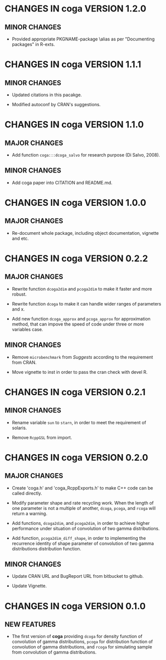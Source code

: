 # CHANGES IN coga VERSION 1.2.0

## MINOR CHANGES

* Provided appropriate PKGNAME-package \alias as per "Documenting packages" in R-exts.


# CHANGES IN coga VERSION 1.1.1

## MINOR CHANGES

* Updated citations in this pacakge.

* Modified autoconf by CRAN's suggestions.


# CHANGES IN coga VERSION 1.1.0

## MAJOR CHANGES

* Add function `coga:::dcoga_salvo` for research purpose (Di Salvo, 2008).

## MINOR CHANGES

* Add coga paper into CITATION and README.md.


# CHANGES IN coga VERSION 1.0.0

## MAJOR CHANGES

* Re-document whole package, including object documentation, vignette and etc.


# CHANGES IN coga VERSION 0.2.2

## MAJOR CHANGES

* Rewrite function `dcoga2dim` and `pcoga2dim` to make it faster and more robust.

* Rewrite function `dcoga` to make it can handle wider ranges of parameters and x.

* Add new function `dcoga_approx` and `pcoga_approx` for approximation method, that can impove the speed of code under three or more variables case.

## MINOR CHANGES

* Remove `microbenchmark` from *Suggests* according to the requirement from CRAN.

* Move vignette to inst in order to pass the cran check with devel R.


# CHANGES IN coga VERSION 0.2.1

## MINOR CHANGES

* Rename variable `sun` to `starn`, in order to meet the requirement of solaris.

* Remove `RcppGSL` from import.

# CHANGES IN coga VERSION 0.2.0

## MAJOR CHANGES

* Create 'coga.h' and 'coga_RcppExports.h' to make C++ code can be called directly.

* Modify parameter shape and rate recycling work. When the length of one parameter is not a multiple of another, `dcoga`, `pcoga`, and `rcoga` will return a warning.

* Add functions, `dcoga2dim`, and `pcoga2dim`, in order to achieve higher performance under situation of convolution of two gamma distributions.

* Add function, `pcoga2dim_diff_shape`, in order to implementing the recurrence identity of shape parameter of convolution of two gamma distributions distribution function.

## MINOR CHANGES

* Update CRAN URL and BugReport URL from bitbucket to github.

* Update Vignette.


# CHANGES IN coga VERSION 0.1.0

## NEW FEATURES

* The first version of **coga** providing `dcoga` for density function of convolution of gamma distributions, `pcoga` for distribution function of convolution of gamma distributions, and `rcoga` for simulating sample from convolution of gamma distributions.
